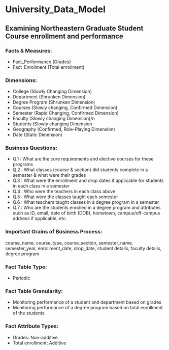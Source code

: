 # University_Data_Model

## Examining Northeastern Graduate Student Course enrollment and performance

### Facts & Measures:
  - Fact_Performance (Grades)
  - Fact_Enrollment (Total enrollment)

### Dimensions:
  - College (Slowly Changing Dimension)
  - Department (Shrunken Dimension)
  - Degree Program (Shrunken Dimension)
  - Courses (Slowly changing, Confirmed Dimension)
  - Semester (Rapid Changing, Confirmed Dimension)
  - Faculty (Slowly changing Dimension)/n
  - Students (Slowly changing Dimension
  - Geography (Confirmed, Role-Playing Dimension)
  - Date (Static Dimension)

### Business Questions:
  - Q.1 : What are the core requirements and elective courses for these programs
  - Q.2 : What classes (course & section) did students complete in a semester & what were their grades
  - Q.3 : What were the enrollment and drop dates if applicable for students in each class in a semester
  - Q.4 : Who were the teachers in each class above
  - Q.5 : What were the classes taught each semester
  - Q.6 : What teachers taught classes in a degree program in a semester
  - Q.7 : Who are the students enrolled in a degree program and attributes  such as ID, email, date of birth (DOB), hometown, campus/off-campus address if applicable, etc.

### Important Grains of Business Process:
  course_name, course_type, course_section, semester_name. semester_year, enrollment_date, drop_date, student details, faculty details, degree program

### Fact Table Type:
  - Periodic

### Fact Table Granularity:
  - Monitoring performance of a student and department based on grades
  - Monitoring performance of a degree program based on total enrollment of the students

### Fact Attribute Types:
  - Grades: Non-additive
  - Total enrollment: Additive
